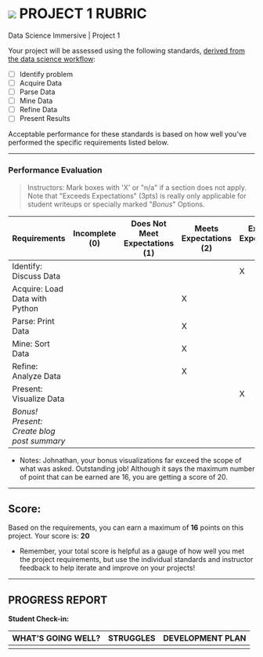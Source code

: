 # ![](https://ga-dash.s3.amazonaws.com/production/assets/logo-9f88ae6c9c3871690e33280fcf557f33.png) PROJECT 1 RUBRIC
Data Science Immersive | Project 1	 						

Your project will be assessed using the following standards, [derived from the data science workflow](../../../../resources/syllabus/DSI-workflow-v1.pdf):

- [ ] Identify problem
- [ ] Acquire Data
- [ ] Parse Data
- [ ] Mine Data
- [ ] Refine Data
- [ ] Present Results

Acceptable performance for these standards is based on how well you've performed the specific requirements listed below.

---

### Performance Evaluation
> Instructors: Mark boxes with 'X' or "n/a" if a section does not apply. Note that "Exceeds Expectations" (3pts) is really only applicable for student writeups or specially marked "*Bonus*" Options.

| Requirements | Incomplete (0) | Does Not Meet Expectations (1) | Meets Expectations (2) | Exceeds Expectations (3) |
|---|---|---|---|---|
| Identify: Discuss Data | | | | X|
| Acquire: Load Data with Python | | |X |  |
| Parse: Print Data | | | X|  |
| Mine: Sort Data | | |X |  |
| Refine: Analyze Data | | | X| |
| Present: Visualize Data | | | | X  |
| *Bonus! Present: Create blog post summary* | | | | |

- Notes:
Johnathan, your bonus visualizations far exceed the scope of what was asked. Outstanding job! Although it says the maximum
number of point that can be earned are 16, you are getting a score of 20.
---

## Score:
Based on the requirements, you can earn a maximum of  **16**  points on this project. Your score is: **20**

- Remember, your total score is helpful as a gauge of how well you met the project requirements, but use the individual standards and instructor feedback to help iterate and improve on your projects!

---

## PROGRESS REPORT
**Student Check-in:**

|WHAT’S GOING WELL?|STRUGGLES|DEVELOPMENT PLAN|
|---|---|---|
| | | |
